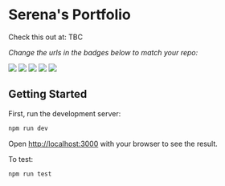 # Serena's Portfolio
Check this out at: TBC

*Change the urls in the badges below to match your repo:*
<p>
  <a href="https://github.com/serenainzani/next-app-template/commits/main/"><img src="https://img.shields.io/github/last-commit/serenainzani/next-app-template" /></a>
  <a href="https://CHANGEME-12948.com"><img src="https://img.shields.io/website?url=https%3A%2F%2FCHANGEME-12948.com" /></a>
  <img src="https://img.shields.io/github/languages/top/serenainzani/next-app-template" />
  <a href="https://github.com/users/serenainzani/projects/x"><img src="https://img.shields.io/github/issues/serenainzani/next-app-template"/></a>
  <a href="https://www.gnu.org/licenses/gpl-3.0.en.html"><img src="https://img.shields.io/badge/license-GPLv3-orange" /></a>
  
</p>

## Getting Started

First, run the development server:

```bash
npm run dev
```

Open [http://localhost:3000](http://localhost:3000) with your browser to see the result.

To test:

```bash
npm run test
```
